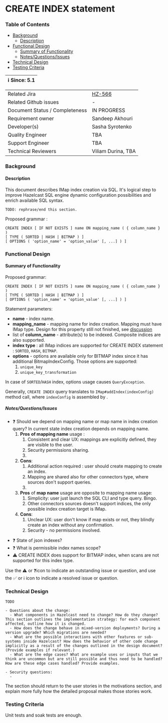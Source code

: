 # CREATE INDEX statement

### Table of Contents

+ [Background](#background)
  - [Description](#description)
+ [Functional Design](#functional-design)
  * [Summary of Functionality](#summary-of-functionality)
  * [Notes/Questions/Issues](#notesquestionsissues)
+ [Technical Design](#technical-design)
+ [Testing Criteria](#testing-criteria)

|ℹ️ Since: 5.1|
|-------------|

|||
|---|---|
|Related Jira|[HZ-566](https://hazelcast.atlassian.net/browse/HZ-566)|
|Related Github issues|_-_|
|Document Status / Completeness|IN PROGRESS|
|Requirement owner|Sandeep Akhouri|
|Developer(s)|Sasha Syrotenko|
|Quality Engineer|TBA|
|Support Engineer|TBA|
|Technical Reviewers|Viliam Durina, TBA|

### Background
#### Description

This document describes IMap index creation via SQL.
It's logical step to improve Hazelcast SQL engine dynamic configuration possibilities and enrich available SQL syntax.

```TODO: rephrase/end this section.```

Proposed grammar :
```
CREATE INDEX [ IF NOT EXISTS ] name ON mapping_name ( { column_name } )
[ TYPE ( SORTED | HASH | BITMAP ) ]
[ OPTIONS ( 'option_name' = 'option_value' [, ...] ) ]
```

### Functional Design
#### Summary of Functionality

Proposed grammar:
```
CREATE INDEX [ IF NOT EXISTS ] name ON mapping_name ( { column_name } )
[ TYPE ( SORTED | HASH | BITMAP ) ]
[ OPTIONS ( 'option_name' = 'option_value' [, ...] ) ]
```

Statement parameters:

- **name** - index name.
- **mapping_name** - mapping name for index creation. Mapping must have IMap type. 
Design for this property still not finished, see [discussion](#notesquestionsissues) 
- list of **column_name** - attribute(s) to be indexed. Composite indices are also supported.
- **index type** : all IMap indices are supported for CREATE INDEX statement : `SORTED`, `HASH`,  `BITMAP`.
- **options** - options are available only for BITMAP index since it has additional BitmapIndexConfig. 
Those options are supported:
  1. `unique_key`
  2. `unique_key_transformation`

In case of `SORTED`/`HASH` index, options usage causes `QueryException`.

Generally, `CREATE INDEX` query translates to `IMap#addIndex(indexConfig)` method call, 
where `indexConfig` is assembled by .  

##### Notes/Questions/Issues

- ❓ Should we depend on mapping name or map name in index creation query?
In current state index creation depends on mapping name.
  1. **Pros** **of mapping name** usage : 
     1. Consistent and clear UX: mappings are explicitly defined, they are visible to the user.
     2. Security permissions sharing. 
     3. 
  2. **Cons**:
     1. Additional action required : user should create mapping to create an index.
     2. Mapping are shared also for other connectors type, where sources don't support queries.
     4. 
  3. **Pros** of **map name** usage are opposite to mapping name usage: 
     1. Simplicity: user just launch the SQL CLI and type query. Bingo.
     2. Other connectors sources doesn't support indices, the only possible index creation target is IMap.
  4. **Cons**:
     1. Unclear UX: user don't know if map exists or not, they blindly create an index without any confirmation.
     2. Security - no permissions involved.


[TODO]: <> (@viliam, please, add your thoughts.)

- ❓ State of json indexes?
- ❓ What is permissible index names scope? 
- ⚠ CREATE INDEX does support for BITMAP index, when scans are not supported for this index type. 

Use the ⚠️ or ❓icon to indicate an outstanding issue or question, and use the ✅ or ℹ️ icon to indicate a resolved issue or question.


### Technical Design
```
TODO

- Questions about the change:
  - What components in Hazelcast need to change? How do they change? This section outlines the implementation strategy: for each component affected, outline how it is changed.
  - How does the change behave in mixed-version deployments? During a version upgrade? Which migrations are needed?
  - What are the possible interactions with other features or sub-systems inside Hazelcast? How does the behavior of other code change implicitly as a result of the changes outlined in the design document? (Provide examples if relevant.)
  - What are the edge cases? What are example uses or inputs that we think are uncommon but are still possible and thus need to be handled? How are these edge cases handled? Provide examples.

- Security questions:
  - 
```
The section should return to the user stories in the motivations section, and explain more fully how the detailed proposal makes those stories work.

### Testing Criteria

Unit tests and soak tests are enough.
